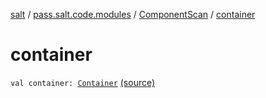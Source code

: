 [salt](../../index.md) / [pass.salt.code.modules](../index.md) / [ComponentScan](index.md) / [container](./container.md)

# container

`val container: `[`Container`](../../pass.salt.code.container/-container/index.md) [(source)](https://github.com/kurbaniec-tgm/salt/tree/master/code/modules/ComponentScan.kt#L12)